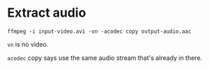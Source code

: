 # Extract audio

    ffmpeg -i input-video.avi -vn -acodec copy output-audio.aac

`vn` is no video.

`acodec` copy says use the same audio stream that's already in there.
